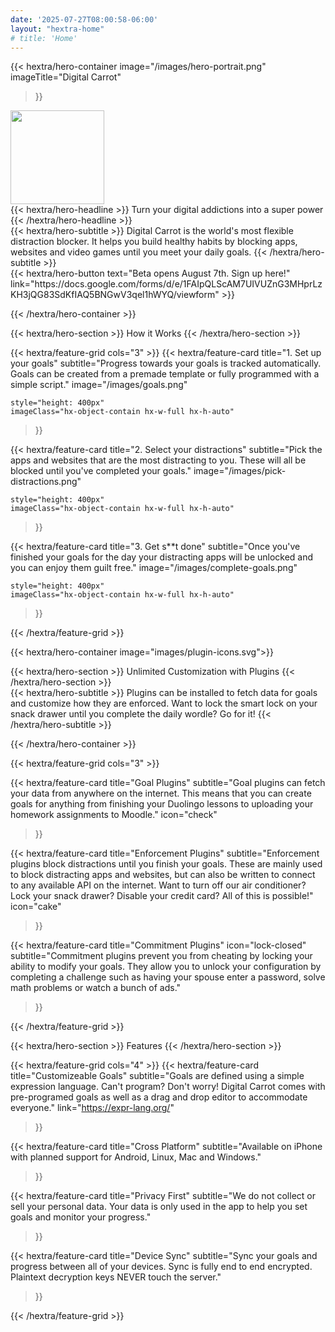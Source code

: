 ```yaml
---
date: '2025-07-27T08:00:58-06:00'
layout: "hextra-home"
# title: 'Home'
---
```


{{< hextra/hero-container
  image="/images/hero-portrait.png"
  imageTitle="Digital Carrot"
>}}

<div class="hx-mt-6 hx-mb-6">
    <img src="/images/logo.svg" style="height: 150px" />
</div>

<div class="hx-mt-6 hx-mb-6">
{{< hextra/hero-headline >}}
  Turn your digital addictions into a super power
{{< /hextra/hero-headline >}}
</div>
<div class="hx-mt-6 hx-mb-6">
{{< hextra/hero-subtitle >}}
  Digital Carrot is the world's most flexible distraction blocker. It helps you build healthy habits by blocking apps, websites and video games until you meet your daily goals.
{{< /hextra/hero-subtitle >}}
</div>

<div class="hx-mt-6 hx-mb-6">
{{< hextra/hero-button text="Beta opens August 7th. Sign up here!" link="https://docs.google.com/forms/d/e/1FAIpQLScAM7UIVUZnG3MHprLzKH3jQG83SdKfIAQ5BNGwV3qel1hWYQ/viewform" >}}
</div>

{{< /hextra/hero-container >}}

<div class="hx-mt-6 hx-mb-6"></div>

{{< hextra/hero-section >}}
How it Works
{{< /hextra/hero-section >}}
<div class="hx-mt-6 hx-mb-6"></div>

{{< hextra/feature-grid cols="3" >}}
  {{< hextra/feature-card
    title="1. Set up your goals"
    subtitle="Progress towards your goals is tracked automatically. Goals can be created from a premade template or fully programmed with a simple script."
    image="/images/goals.png"

    style="height: 400px"
    imageClass="hx-object-contain hx-w-full hx-h-auto"
  >}}

  {{< hextra/feature-card
    title="2. Select your distractions"
    subtitle="Pick the apps and websites that are the most distracting to you. These will all be blocked until you've completed your goals."
    image="/images/pick-distractions.png"

    style="height: 400px"
    imageClass="hx-object-contain hx-w-full hx-h-auto"
  >}}

  {{< hextra/feature-card
    title="3. Get s**t done"
    subtitle="Once you've finished your goals for the day your distracting apps will be unlocked and you can enjoy them guilt free."
    image="/images/complete-goals.png"

    style="height: 400px"
    imageClass="hx-object-contain hx-w-full hx-h-auto"
  >}}

{{< /hextra/feature-grid >}}
<div class="hx-mt-6 hx-mb-6"></div>




{{< hextra/hero-container image="images/plugin-icons.svg">}}

<div class="hx-mt-6 hx-mb-6">
{{< hextra/hero-section >}}
  Unlimited Customization with Plugins
{{< /hextra/hero-section >}}
</div>

<div class="hx-mt-6 hx-mb-6">
{{< hextra/hero-subtitle >}}
  Plugins can be installed to fetch data for goals and customize how they are enforced. Want to lock the smart lock on your snack drawer until you complete the daily wordle? Go for it!
{{< /hextra/hero-subtitle >}}
</div>

{{< /hextra/hero-container >}}

<div class="hx-mt-6 hx-mb-6"></div>


{{< hextra/feature-grid cols="3" >}}

  {{< hextra/feature-card
    title="Goal Plugins"
    subtitle="Goal plugins can fetch your data from anywhere on the internet. This means that you can create goals for anything from finishing your Duolingo lessons to uploading your homework assignments to Moodle."
    icon="check"
  >}}


  {{< hextra/feature-card
    title="Enforcement Plugins"
    subtitle="Enforcement plugins block distractions until you finish your goals. These are mainly used to block distracting apps and websites, but can also be written to connect to any available API on the internet. Want to turn off our air conditioner? Lock your snack drawer? Disable your credit card? All of this is possible!"
    icon="cake"

  >}}

  {{< hextra/feature-card
    title="Commitment Plugins"
    icon="lock-closed"
    subtitle="Commitment plugins prevent you from cheating by locking your ability to modify your goals. They allow you to unlock your configuration by completing a challenge such as having your spouse enter a password, solve math problems or watch a bunch of ads."
  >}}

{{< /hextra/feature-grid >}}


<div class="hx-mt-6 hx-mb-6"></div>

{{< hextra/hero-section >}}
Features
{{< /hextra/hero-section >}}
<div class="hx-mt-4 hx-mb-4"></div>

{{< hextra/feature-grid cols="4" >}}
  {{< hextra/feature-card
    title="Customizeable Goals"
    subtitle="Goals are defined using a simple expression language. Can't program? Don't worry! Digital Carrot comes with pre-programed goals as well as a drag and drop editor to accommodate everyone."
    link="https://expr-lang.org/"
  >}}


  {{< hextra/feature-card
    title="Cross Platform"
    subtitle="Available on iPhone with planned support for Android, Linux, Mac and Windows."
  >}}

  {{< hextra/feature-card
    title="Privacy First"
    subtitle="We do not collect or sell your personal data. Your data is only used in the app to help you set goals and monitor your progress."
  >}}


  {{< hextra/feature-card
    title="Device Sync"
    subtitle="Sync your goals and progress between all of your devices. Sync is fully end to end encrypted. Plaintext decryption keys NEVER touch the server."
  >}}

{{< /hextra/feature-grid >}}
